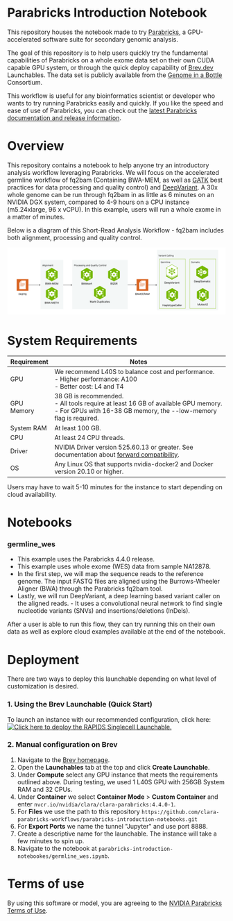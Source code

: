 # Parabricks Introduction Notebook 

This repository houses the notebook made to try [Parabricks](https://docs.nvidia.com/clara/parabricks/latest/index.html), a GPU-accelerated software suite for secondary genomic analysis.

The goal of this repository is to help users quickly try the fundamental capabilities of Parabricks on a whole exome data set on their own CUDA capable GPU system, or through the quick deploy capability of [Brev.dev](https://developer.nvidia.com/brev) Launchables. The data set is publicly available from the [Genome in a Bottle](https://www.nist.gov/programs-projects/genome-bottle) Consortium.

This workflow is useful for any bioinformatics scientist or developer who wants to try running Parabricks easily and quickly. If you like the speed and ease of use of Parabricks, you can check out the [latest Parabricks documentation and release information](https://docs.nvidia.com/clara/parabricks/latest/index.html).

# Overview
This repository contains a notebook to help anyone try an introductory analysis workflow leveraging Parabricks. We will focus on the accelerated germline workflow of fq2bam (Containing BWA-MEM, as well as [GATK](https://gatk.broadinstitute.org/) best practices for data processing and quality control) and [DeepVariant](https://github.com/google/deepvariant). A 30x whole genome can be run through fq2bam in as little as 6 minutes on an NVIDIA DGX system, compared to 4-9 hours on a CPU instance (m5.24xlarge, 96 x vCPU). In this example, users will run a whole exome in a matter of minutes.

Below is a diagram of this Short-Read Analysis Workflow - fq2bam includes both alignment, processing and quality control.

![layout architecture](./images/pbworkflow.png)


# System Requirements


| Requirement | Notes |
| -------- | ------- |
| GPU  | We recommend L40S to balance cost and performance.  <br> - Higher performance: A100 <br> - Better cost: L4 and T4 <br>|
| GPU Memory | 38 GB is recommended. <br> - All tools require at least 16 GB of available GPU memory. <br> - For GPUs with 16-38 GB memory, the --low-memory flag is required. |
| System RAM | At least 100 GB. |
| CPU | At least 24 CPU threads. |
| Driver | NVIDIA Driver version 525.60.13 or greater. See documentation about [forward compatibility](https://docs.nvidia.com/deploy/cuda-compatibility/#forward-compatibility). |
| OS | Any Linux OS that supports nvidia-docker2 and Docker version 20.10 or higher. |

Users may have to wait 5-10 minutes for the instance to start depending on cloud availability. 

# Notebooks

### **germline_wes**

- This example uses the Parabricks 4.4.0 release.
- This example uses whole exome (WES) data from sample NA12878. 
- In the first step, we will map the sequence reads to the reference genome. The input FASTQ files are aligned using the Burrows-Wheeler Aligner (BWA) through the Parabricks fq2bam tool. 
- Lastly, we will run DeepVariant, a deep learning based variant caller on the aligned reads. - It uses a convolutional neural network to find single nucleotide variants (SNVs) and insertions/deletions (InDels).

After a user is able to run this flow, they can try running this on their own data as well as explore cloud examples available at the end of the notebook.

# Deployment 

There are two ways to deploy this launchable depending on what level of customization is desired. 

### 1. Using the Brev Launchable (Quick Start)

To launch an instance with our recommended configuration, click here: [![ Click here to deploy the RAPIDS Singlecell Launchable.](https://brev-assets.s3.us-west-1.amazonaws.com/nv-lb-dark.svg)](https://nvda.ws/3QO1WeH)  

### 2. Manual configuration on Brev 

1. Navigate to the [Brev homepage](console.brev.dev). 
2. Open the **Launchables** tab at the top and click **Create Launchable**. 
3. Under **Compute** select any GPU instance that meets the requirements outlined above. During testing, we used 1 L40S GPU with 256GB System RAM and 32 CPUs.
4. Under **Container** we select **Container Mode** > **Custom Container** and enter `nvcr.io/nvidia/clara/clara-parabricks:4.4.0-1`. 
5. For **Files** we use the path to this repository `https://github.com/clara-parabricks-workflows/parabricks-introduction-notebooks.git`
6. For **Export Ports** we name the tunnel "Jupyter" and use port 8888. 
7. Create a descriptive name for the launchable. The instance will take a few minutes to spin up. 
8. Navigate to the notebook at `parabricks-introduction-notebookes/germline_wes.ipynb`. 

# Terms of use
By using this software or model, you are agreeing to the [NVIDIA Parabricks Terms of Use](https://docs.nvidia.com/clara/parabricks/latest/documentation/eula.html).
